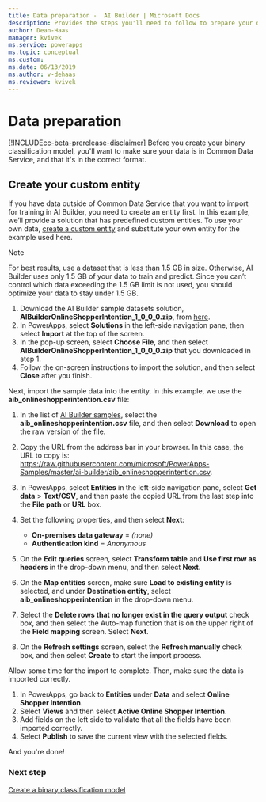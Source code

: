 ```yaml
---
title: Data preparation -  AI Builder | Microsoft Docs
description: Provides the steps you'll need to follow to prepare your data for AI Builder in Common Data Service. 
author: Dean-Haas
manager: kvivek
ms.service: powerapps
ms.topic: conceptual
ms.custom: 
ms.date: 06/13/2019
ms.author: v-dehaas
ms.reviewer: kvivek
---
```


# Data preparation

[!INCLUDE[cc-beta-prerelease-disclaimer](./includes/cc-beta-prerelease-disclaimer.md)]
Before you create your binary classification model, you'll want to make sure your data is in Common Data Service, and that it's in the correct format. 


## Create your custom entity
If you have data outside of Common Data Service that you want to import for training in AI Builder, you need to create an entity first. In this example, we’ll provide a solution that has predefined custom entities. To use your own data, [create a custom entity](/powerapps/maker/common-data-service/data-platform-create-entity) and substitute your own entity for the example used here.

> [!NOTE]
> For best results, use a dataset that is less than 1.5 GB in size. Otherwise, AI Builder uses only 1.5 GB of your data to train and predict. Since you can’t control which data exceeding the 1.5 GB limit is not used, you should optimize your data to stay under 1.5 GB.

1. Download the AI Builder sample datasets solution, **AIBuilderOnlineShopperIntention_1_0_0_0.zip**, from [here](https://go.microsoft.com/fwlink/?linkid=2093415).
1. In PowerApps, select **Solutions** in the left-side navigation pane, then select **Import** at the top of the screen.
1. In the pop-up screen, select **Choose File**, and then select **AIBuilderOnlineShopperIntention_1_0_0_0.zip** that you downloaded in step 1.
1. Follow the on-screen instructions to import the solution, and then select **Close** after you finish.

Next, import the sample data into the entity. In this example, we use the **aib_onlineshopperintention.csv** file:

1. In the list of [AI Builder samples](https://go.microsoft.com/fwlink/?linkid=2093415), select the **aib_onlineshopperintention.csv** file, and then select **Download** to open the raw version of the file.

1. Copy the URL from the address bar in your browser. In this case, the URL to copy is: https://raw.githubusercontent.com/microsoft/PowerApps-Samples/master/ai-builder/aib_onlineshopperintention.csv.

1. In PowerApps, select **Entities** in the left-side navigation pane, select **Get data** > **Text/CSV**, and then paste the copied URL from the last step into the **File path** or **URL** box.

1. Set the following properties, and then select **Next**:


    - **On-premises data gateway** = *(none)*
    - **Authentication kind** = *Anonymous*
 
3. On the **Edit queries** screen, select **Transform table** and **Use first row as headers** in the drop-down menu, and then select **Next**.
10.	On the **Map entities** screen, make sure **Load to existing entity** is selected, and under **Destination entity**, select **aib_onlineshopperintention** in the drop-down menu.
11.	Select the **Delete rows that no longer exist in the query output** check box, and then select the Auto-map function that is on the upper right of the **Field mapping** screen.  Select **Next**.
12.	On the **Refresh settings** screen, select the **Refresh manually** check box, and then select **Create** to start the import process.

Allow some time for the import to complete. Then, make sure the data is imported correctly.

1. In PowerApps, go back to **Entities** under **Data** and select **Online Shopper Intention**.
1. Select **Views** and then select **Active Online Shopper Intention**.
1. Add fields on the left side to validate that all the fields have been imported correctly. 
1. Select **Publish** to save the current view with the selected fields.

And you're done!
 

### Next step
[Create a binary classification model](create-binary-classification-model.md) 
